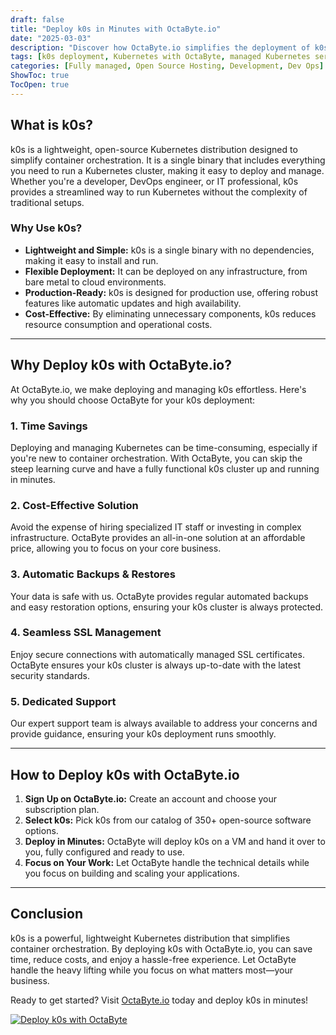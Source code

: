 ```yaml
---
draft: false
title: "Deploy k0s in Minutes with OctaByte.io"
date: "2025-03-03"
description: "Discover how OctaByte.io simplifies the deployment of k0s, a lightweight Kubernetes distribution, saving you time, effort, and resources. Learn why k0s is a game-changer for container orchestration and how OctaByte's fully managed services make it even better."
tags: [k0s deployment, Kubernetes with OctaByte, managed Kubernetes services, lightweight Kubernetes, container orchestration, OctaByte, k0s benefits, managed open-source software, Kubernetes made easy]
categories: [Fully managed, Open Source Hosting, Development, Dev Ops]
ShowToc: true
TocOpen: true
---
```



## What is k0s?

k0s is a lightweight, open-source Kubernetes distribution designed to simplify container orchestration. It is a single binary that includes everything you need to run a Kubernetes cluster, making it easy to deploy and manage. Whether you're a developer, DevOps engineer, or IT professional, k0s provides a streamlined way to run Kubernetes without the complexity of traditional setups.

### Why Use k0s?

- **Lightweight and Simple:** k0s is a single binary with no dependencies, making it easy to install and run.
- **Flexible Deployment:** It can be deployed on any infrastructure, from bare metal to cloud environments.
- **Production-Ready:** k0s is designed for production use, offering robust features like automatic updates and high availability.
- **Cost-Effective:** By eliminating unnecessary components, k0s reduces resource consumption and operational costs.

---

## Why Deploy k0s with OctaByte.io?

At OctaByte.io, we make deploying and managing k0s effortless. Here's why you should choose OctaByte for your k0s deployment:

### 1. **Time Savings**
Deploying and managing Kubernetes can be time-consuming, especially if you're new to container orchestration. With OctaByte, you can skip the steep learning curve and have a fully functional k0s cluster up and running in minutes.

### 2. **Cost-Effective Solution**
Avoid the expense of hiring specialized IT staff or investing in complex infrastructure. OctaByte provides an all-in-one solution at an affordable price, allowing you to focus on your core business.

### 3. **Automatic Backups & Restores**
Your data is safe with us. OctaByte provides regular automated backups and easy restoration options, ensuring your k0s cluster is always protected.

### 4. **Seamless SSL Management**
Enjoy secure connections with automatically managed SSL certificates. OctaByte ensures your k0s cluster is always up-to-date with the latest security standards.

### 5. **Dedicated Support**
Our expert support team is always available to address your concerns and provide guidance, ensuring your k0s deployment runs smoothly.

---

## How to Deploy k0s with OctaByte.io

1. **Sign Up on OctaByte.io:** Create an account and choose your subscription plan.
2. **Select k0s:** Pick k0s from our catalog of 350+ open-source software options.
3. **Deploy in Minutes:** OctaByte will deploy k0s on a VM and hand it over to you, fully configured and ready to use.
4. **Focus on Your Work:** Let OctaByte handle the technical details while you focus on building and scaling your applications.

---

## Conclusion

k0s is a powerful, lightweight Kubernetes distribution that simplifies container orchestration. By deploying k0s with OctaByte.io, you can save time, reduce costs, and enjoy a hassle-free experience. Let OctaByte handle the heavy lifting while you focus on what matters most—your business.

Ready to get started? Visit [OctaByte.io](https://octabyte.io) today and deploy k0s in minutes!

[![Deploy k0s with OctaByte](/images/deploy-on-octabyte.png)](https://octabyte.io/fully-managed-open-source-services/development/dev-ops/k0s)